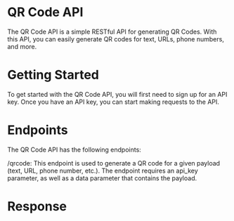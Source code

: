 # QR Code API

The QR Code API is a simple RESTful API for generating QR Codes. With this API, you can easily generate QR codes for text, URLs, phone numbers, and more.

# Getting Started

To get started with the QR Code API, you will first need to sign up for an API key. Once you have an API key, you can start making requests to the API.

# Endpoints

The QR Code API has the following endpoints:

/qrcode: This endpoint is used to generate a QR code for a given payload (text, URL, phone number, etc.). The endpoint requires an api_key parameter, as well as a data parameter that contains the payload.

# Response

